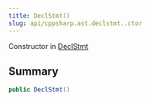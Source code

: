 ```yaml
---
title: DeclStmt()
slug: api/cppsharp.ast.declstmt..ctor
---
```

Constructor in [DeclStmt](/api/cppsharp/ast/declstmt)

## Summary



```csharp
public DeclStmt()
```

